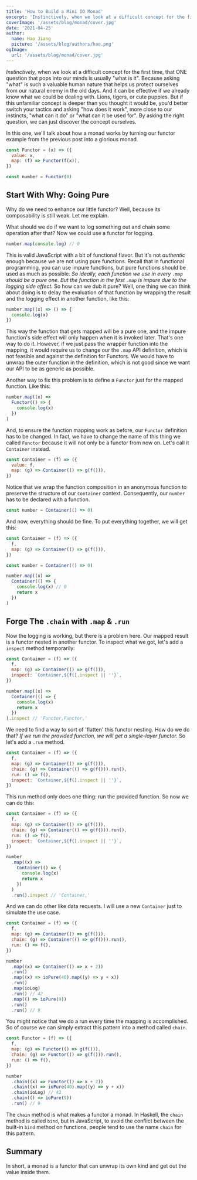 ```yaml
---
title: 'How to Build a Mini IO Monad'
excerpt: 'Instinctively, when we look at a difficult concept for the first time, that ONE question that pops into our minds is usually "what is it". Because asking "what" is such a valuable human nature that helps us protect ourselves from our natural enemy in the old days. And it can be effective if we already know what we could be dealing with. Lions, tigers, or cute puppies. But if this unfamiliar concept is deeper than you thought it would be, you''d better switch your tactics and asking "how does it work", more close to our instincts, "what can it do" or "what can it be used for". By asking the right question, we can just discover the concept ourselves.'
coverImage: '/assets/blog/monad/cover.jpg'
date: '2021-04-25'
author:
  name: Hao Jiang
  picture: '/assets/blog/authors/hao.png'
ogImage:
  url: '/assets/blog/monad/cover.jpg'
---
```


_Instinctively,_ when we look at a difficult concept for the first time, that ONE question that pops into our minds is usually "what is it". Because asking "what" is such a valuable human nature that helps us protect ourselves from our natural enemy in the old days. And it can be effective if we already know what we could be dealing with. Lions, tigers, or cute puppies. But if this unfamiliar concept is deeper than you thought it would be, you'd better switch your tactics and asking "how does it work", more close to our instincts, "what can it do" or "what can it be used for". By asking the right question, we can just discover the concept ourselves.

In this one, we'll talk about how a monad works by turning our functor example from the previous post into a glorious monad.

```js
const Functor = (x) => ({
  value: x,
  map: (f) => Functor(f(x)),
})

const number = Functor(0)
```

## Start With Why: Going Pure

Why do we need to enhance our little functor? Well, because its composability is still weak. Let me explain.

What should we do if we want to log something out and chain some operation after that? Now we could use a functor for logging.

```js
number.map(console.log) // 0
```

This is valid JavaScript with a bit of functional flavor. But it's not _authentic_ enough because we are not using pure functions. Recall that in functional programming, you can use impure functions, but pure functions should be used as much as possible. _So ideally, each function we use in every `.map` should be a pure one. But the function in the first `.map` is impure due to the logging side effect._ So how can we dub it pure? Well, one thing we can think about doing is to delay the evaluation of that function by wrapping the result and the logging effect in another function, like this:

```js
number.map((x) => () => {
  console.log(x)
})
```

This way the function that gets mapped will be a pure one, and the impure function's side effect will only happen when it is invoked later. That's one way to do it. However, if we just pass the wrapper function into the mapping, it would require us to change our the `.map` API definition, which is not feasible and against the definition for Functors. We would have to unwrap the outer function in the definition, which is not good since we want our API to be as generic as possible.

Another way to fix this problem is to define a `Functor` just for the mapped function. Like this:

```js
number.map((x) =>
  Functor(() => {
    console.log(x)
  })
)
```

And, to ensure the function mapping work as before, our `Functor` definition has to be changed. In fact, we have to change the name of this thing we called `Functor` because it will not only be a functor from now on. Let's call it `Container` instead.

```js
const Container = (f) => ({
  value: f,
  map: (g) => Container(() => g(f())),
})
```

Notice that we wrap the function composition in an anonymous function to preserve the structure of our `Container` context. Consequently, our `number` has to be declared with a function.

```js
const number = Container(() => 0)
```

And now, everything should be fine. To put everything together, we will get this:

```js
const Container = (f) => ({
  f,
  map: (g) => Container(() => g(f())),
})

const number = Container(() => 0)

number.map((x) =>
  Container(() => {
    console.log(x) // 0
    return x
  })
)
```

## Forge The `.chain` with `.map` & `.run`

Now the logging is working, but there is a problem here. Our mapped result is a functor nested in another functor. To inspect what we got, let's add a `inspect` method temporarily:

```js
const Container = (f) => ({
  f,
  map: (g) => Container(() => g(f())),
  inspect: `Container,${f().inspect || ''}`,
})

number.map((x) =>
  Container(() => {
    console.log(x)
    return x
  })
).inspect // 'Functor,Functor,'
```

We need to find a way to sort of 'flatten' this functor nesting. How do we do that? _If we run the provided function, we will get a single-layer functor._ So let's add a `.run` method.

```js
const Container = (f) => ({
  f,
  map: (g) => Container(() => g(f())),
  chain: (g) => Container(() => g(f())).run(),
  run: () => f(),
  inspect: `Container,${f().inspect || ''}`,
})
```

This run method only does one thing: run the provided function. So now we can do this:

```js
const Container = (f) => ({
  f,
  map: (g) => Container(() => g(f())),
  chain: (g) => Container(() => g(f())).run(),
  run: () => f(),
  inspect: `Container,${f().inspect || ''}`,
})

number
  .map((x) =>
    Container(() => {
      console.log(x)
      return x
    })
  )
  .run().inspect // 'Container,'
```

And we can do other like data requests. I will use a new `Container` just to simulate the use case.

```js
const Container = (f) => ({
  f,
  map: (g) => Container(() => g(f())),
  chain: (g) => Container(() => g(f())).run(),
  run: () => f(),
})

number
  .map((x) => Container(() => x + 2))
  .run()
  .map((x) => ioPure(40).map((y) => y + x))
  .run()
  .map(ioLog)
  .run() // 42
  .map(() => ioPure(9))
  .run()
  .run() // 9
```

You might notice that we do a run every time the mapping is accomplished. So of course we can simply extract this pattern into a method called `chain`.

```js
const Functor = (f) => ({
  f,
  map: (g) => Functor(() => g(f())),
  chain: (g) => Functor(() => g(f())).run(),
  run: () => f(),
})

number
  .chain((x) => Functor(() => x + 2))
  .chain((x) => ioPure(40).map((y) => y + x))
  .chain(ioLog) // 42
  .chain(() => ioPure(9))
  .run() // 9
```

The `chain` method is what makes a functor a monad. In Haskell, the `chain` method is called `bind`, but in JavaScript, to avoid the conflict between the built-in `bind` method on functions, people tend to use the name `chain` for this pattern.

## Summary

In short, a monad is a functor that can unwrap its own kind and get out the value inside them.
